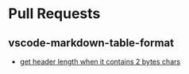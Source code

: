 # Pull Requests

## vscode-markdown-table-format

- [get header length when it contains 2 bytes chars](https://github.com/TomasHubelbauer/vscode-markdown-table-format/pull/1)
